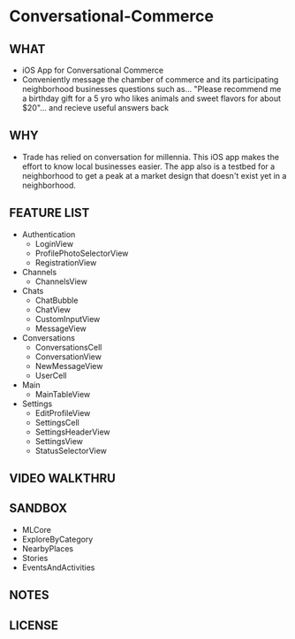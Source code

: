 # Conversational-Commerce 

## WHAT

* iOS App for Conversational Commerce 
* Conveniently message the chamber of commerce and its participating neighborhood businesses questions such as... "Please recommend me a birthday gift for a 5 yro who likes animals and sweet flavors for about $20"... and recieve useful answers back

## WHY

* Trade has relied on conversation for millennia. This iOS app makes the effort to know local businesses easier. The app also is a testbed for a neighborhood to get a peak at a market design that doesn't exist yet in a neighborhood.

## FEATURE LIST

* Authentication
  * LoginView
  * ProfilePhotoSelectorView
  * RegistrationView
* Channels
  * ChannelsView
* Chats
  * ChatBubble
  * ChatView
  * CustomInputView
  * MessageView
* Conversations
  * ConversationsCell
  * ConversationView
  * NewMessageView
  * UserCell        
* Main
  * MainTableView
* Settings
  * EditProfileView
  * SettingsCell
  * SettingsHeaderView
  * SettingsView
  * StatusSelectorView   

## VIDEO WALKTHRU

## SANDBOX

* MLCore
* ExploreByCategory
* NearbyPlaces
* Stories
* EventsAndActivities

## NOTES

## LICENSE



